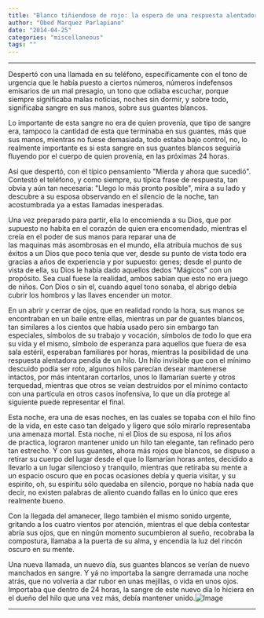 ```yaml
---
title: "Blanco tiñiendose de rojo: la espera de una respuesta alentadora."
author: "Obed Marquez Parlapiano"
date: "2014-04-25"
categories: "miscellaneous"
tags: ""
---
```


* * *

Despertó con una llamada en su teléfono, específicamente con el tono de urgencia que le había puesto a ciertos números, números indefensos emisarios de un mal presagio, un tono que odiaba escuchar, porque siempre significaba malas noticias, noches sin dormir, y sobre todo, significaba sangre en sus manos, sobre sus guantes blancos.

Lo importante de esta sangre no era de quien provenía, que tipo de sangre era, tampoco la cantidad de esta que terminaba en sus guantes, más que sus manos, mientras no fuese demasiada, todo estaba bajo control, no, lo realmente importante es si esta sangre en sus guantes blancos seguiría fluyendo por el cuerpo de quien provenía, en las próximas 24 horas.

Así que despertó, con el típico pensamiento "Mierda y ahora que sucedió". Contestó el teléfono, y como siempre, su típica frase de respuesta, tan obvia y aún tan necesaria: "Llego lo más pronto posible", mira a su lado y descubre a su esposa observando en el silencio de la noche, tan acostumbrada ya a estas llamadas inesperadas.

Una vez preparado para partir, ella lo encomienda a su Dios, que por supuesto no habita en el corazón de quien era encomendado, mientras el creía en el poder de sus manos para reparar una de las maquinas más asombrosas en el mundo, ella atribuía muchos de sus éxitos a un Dios que poco tenía que ver, desde su punto de vista todo era gracias a años de experiencia y por supuesto: genes; desde el punto de vista de ella, su Dios le había dado aquellos dedos "Mágicos" con un propósito. Sea cual fuese la realidad, ambos sabían que esto no era juego de niños. Con Dios o sin el, cuando aquel tono sonaba, el abrigo debía cubrir los hombros y las llaves encender un motor.

En un abrir y cerrar de ojos, que en realidad rondo la hora, sus manos se encontraban en un baile entre ellas, mientras un par de guantes blancos, tan similares a los cientos que había usado pero sin embargo tan especiales, símbolos de su trabajo y vocación, símbolos de todo lo que era su vida y el mismo, símbolo de esperanza para aquellos que fuera de esa sala estéril, esperaban familiares por horas, mientras la posibilidad de una respuesta alentadora pendía de un hilo. Un hilo invisible que con el mínimo descuido podía ser roto, algunos hilos parecían desear mantenerse intactos, por más intentaran cortarlos, unos lo llamarían suerte y otros terquedad, mientras que otros se veían destruidos por el mínimo contacto con una partícula en otros casos inofensiva, lo que un día protege al siguiente puede representar el final.

Esta noche, era una de esas noches, en las cuales se topaba con el hilo fino de la vida, en este caso tan delgado y ligero que sólo mirarlo representaba una amenaza mortal. Esta noche, ni el Dios de su esposa, ni los años de practica, lograron mantener unido un hilo tan elegante, tan refinado pero tan estrecho. Y con sus guantes, ahora más rojos que blancos, se dispuso a retirar su cuerpo del lugar desde el que lo llamarían horas antes, decidido a llevarlo a un lugar silencioso y tranquilo, mientras que retiraba su mente a un espacio oscuro que en pocas ocasiones debía y quería visitar, y su espirito, oh, su espíritu sólo quedaba en silencio, porque no había nada que decir, no existen palabras de aliento cuando fallas en lo único que eres realmente bueno.

Con la llegada del amanecer, llego también el mismo sonido urgente, gritando a los cuatro vientos por atención, mientras el que debía contestar abría sus ojos, que en ningún momento sucumbieron al sueño, recobraba la compostura, llamaba a la puerta de su alma, y encendía la luz del rincón oscuro en su mente.

Una nueva llamada, un nuevo día, sus guantes blancos se verían de nuevo manchados en sangre. Y yá no importaba la sangre derramada una noche atrás, que no volvería a dar rubor en unas mejillas, o vida en unos ojos. Importaba que dentro de 24 horas, la sangre de este nuevo día lo hiciera en el dueño del hilo que una vez más, debía mantener unido.![Image](https://obedparla.com/wp-content/uploads/2014/04/doctor__doctor_by_promisexofxtomorrow.jpg?w=490)

* * *
